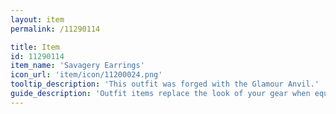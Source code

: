 ```yaml
---
layout: item
permalink: /11290114

title: Item
id: 11290114
item_name: 'Savagery Earrings'
icon_url: 'item/icon/11200024.png'
tooltip_description: 'This outfit was forged with the Glamour Anvil.'
guide_description: 'Outfit items replace the look of your gear when equipped.'
---
```

